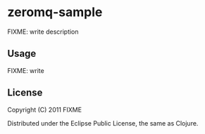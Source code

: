 # zeromq-sample

FIXME: write description

## Usage

FIXME: write

## License

Copyright (C) 2011 FIXME

Distributed under the Eclipse Public License, the same as Clojure.
